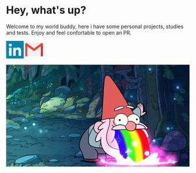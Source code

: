 # Hey, what's up?

Welcome to my world buddy, here i have some personal projects, studies and tests.
Enjoy and feel confortable to open an PR.

[<img src="https://github.com/alissonzampietro/alissonzampietro/blob/master/linkedin.svg" width="48" alt="Linkedin">](https://www.linkedin.com/in/alissonzampietro) 
[<img src="https://github.com/alissonzampietro/alissonzampietro/blob/master/gmail.svg" width="48" alt="Gmail">](mailto:alissonzampietro@gmail.com)

![alt text](https://github.com/alissonzampietro/alissonzampietro/blob/master/how_i_feel.gif)
